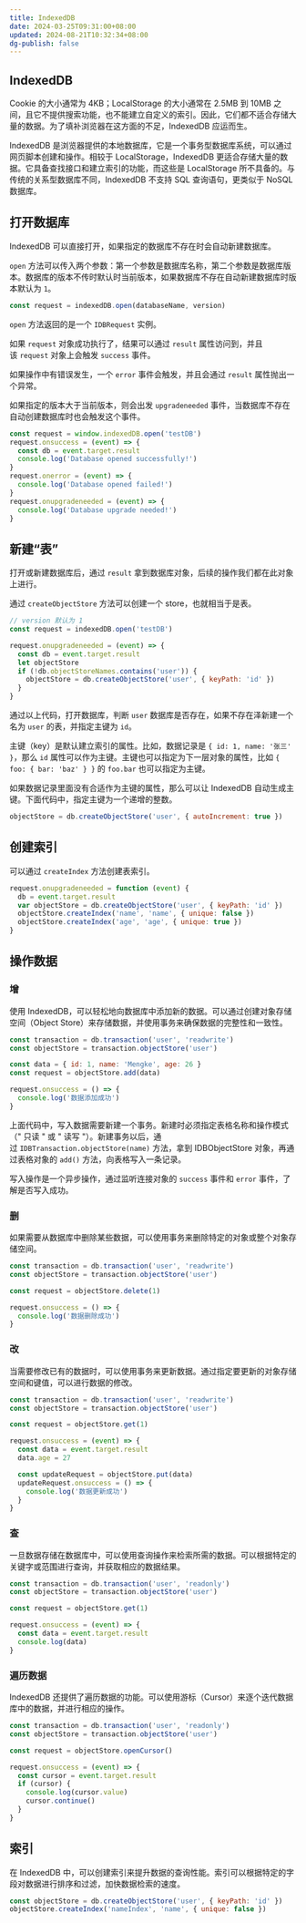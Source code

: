 ```yaml
---
title: IndexedDB
date: 2024-03-25T09:31:00+08:00
updated: 2024-08-21T10:32:34+08:00
dg-publish: false
---
```


## IndexedDB

Cookie 的大小通常为 4KB；LocalStorage 的大小通常在 2.5MB 到 10MB 之间，且它不提供搜索功能，也不能建立自定义的索引。因此，它们都不适合存储大量的数据。为了填补浏览器在这方面的不足，IndexedDB 应运而生。

IndexedDB 是浏览器提供的本地数据库，它是一个事务型数据库系统，可以通过网页脚本创建和操作。相较于 LocalStorage，IndexedDB 更适合存储大量的数据。它具备查找接口和建立索引的功能，而这些是 LocalStorage 所不具备的。与传统的关系型数据库不同，IndexedDB 不支持 SQL 查询语句，更类似于 NoSQL 数据库。

## [](https://www.mengke.me/blog/202308/IndexedDB_Quick_Start#%E6%89%93%E5%BC%80%E6%95%B0%E6%8D%AE%E5%BA%93) 打开数据库

IndexedDB 可以直接打开，如果指定的数据库不存在时会自动新建数据库。

`open` 方法可以传入两个参数：第一个参数是数据库名称，第二个参数是数据库版本。数据库的版本不传时默认时当前版本，如果数据库不存在自动新建数据库时版本默认为 `1`。

```js
const request = indexedDB.open(databaseName, version)
```

`open` 方法返回的是一个 `IDBRequest` 实例。

如果 `request` 对象成功执行了，结果可以通过 `result` 属性访问到，并且该 `request` 对象上会触发 `success` 事件。

如果操作中有错误发生，一个 `error` 事件会触发，并且会通过 `result` 属性抛出一个异常。

如果指定的版本大于当前版本，则会出发 `upgradeneeded` 事件，当数据库不存在自动创建数据库时也会触发这个事件。

```js
const request = window.indexedDB.open('testDB')
request.onsuccess = (event) => {
  const db = event.target.result
  console.log('Database opened successfully!')
}
request.onerror = (event) => {
  console.log('Database opened failed!')
}
request.onupgradeneeded = (event) => {
  console.log('Database upgrade needed!')
}
```

## [](https://www.mengke.me/blog/202308/IndexedDB_Quick_Start#%E6%96%B0%E5%BB%BA%E8%A1%A8) 新建“表”

打开或新建数据库后，通过 `result` 拿到数据库对象，后续的操作我们都在此对象上进行。

通过 `createObjectStore` 方法可以创建一个 store，也就相当于是表。

```js
// version 默认为 1
const request = indexedDB.open('testDB')

request.onupgradeneeded = (event) => {
  const db = event.target.result
  let objectStore
  if (!db.objectStoreNames.contains('user')) {
    objectStore = db.createObjectStore('user', { keyPath: 'id' })
  }
}
```

通过以上代码，打开数据库，判断 `user` 数据库是否存在，如果不存在泽新建一个名为 `user` 的表，并指定主键为 `id`。

主键（key）是默认建立索引的属性。比如，数据记录是 `{ id: 1, name: '张三' }`，那么 `id` 属性可以作为主键。主键也可以指定为下一层对象的属性，比如 `{ foo: { bar: 'baz' } }` 的 `foo.bar` 也可以指定为主键。

如果数据记录里面没有合适作为主键的属性，那么可以让 IndexedDB 自动生成主键。下面代码中，指定主键为一个递增的整数。

```js
objectStore = db.createObjectStore('user', { autoIncrement: true })
```

## [](https://www.mengke.me/blog/202308/IndexedDB_Quick_Start#%E5%88%9B%E5%BB%BA%E7%B4%A2%E5%BC%95) 创建索引

可以通过 `createIndex` 方法创建表索引。

```js
request.onupgradeneeded = function (event) {
  db = event.target.result
  var objectStore = db.createObjectStore('user', { keyPath: 'id' })
  objectStore.createIndex('name', 'name', { unique: false })
  objectStore.createIndex('age', 'age', { unique: true })
}
```

## [](https://www.mengke.me/blog/202308/IndexedDB_Quick_Start#%E6%93%8D%E4%BD%9C%E6%95%B0%E6%8D%AE) 操作数据

### [](https://www.mengke.me/blog/202308/IndexedDB_Quick_Start#%E5%A2%9E) 增

使用 IndexedDB，可以轻松地向数据库中添加新的数据。可以通过创建对象存储空间（Object Store）来存储数据，并使用事务来确保数据的完整性和一致性。

```js
const transaction = db.transaction('user', 'readwrite')
const objectStore = transaction.objectStore('user')

const data = { id: 1, name: 'Mengke', age: 26 }
const request = objectStore.add(data)

request.onsuccess = () => {
  console.log('数据添加成功')
}
```

上面代码中，写入数据需要新建一个事务。新建时必须指定表格名称和操作模式（" 只读 " 或 " 读写 "）。新建事务以后，通过 `IDBTransaction.objectStore(name)` 方法，拿到 IDBObjectStore 对象，再通过表格对象的 `add()` 方法，向表格写入一条记录。

写入操作是一个异步操作，通过监听连接对象的 `success` 事件和 `error` 事件，了解是否写入成功。

### [](https://www.mengke.me/blog/202308/IndexedDB_Quick_Start#%E5%88%A0) 删

如果需要从数据库中删除某些数据，可以使用事务来删除特定的对象或整个对象存储空间。

```js
const transaction = db.transaction('user', 'readwrite')
const objectStore = transaction.objectStore('user')

const request = objectStore.delete(1)

request.onsuccess = () => {
  console.log('数据删除成功')
}
```

### [](https://www.mengke.me/blog/202308/IndexedDB_Quick_Start#%E6%94%B9) 改

当需要修改已有的数据时，可以使用事务来更新数据。通过指定要更新的对象存储空间和键值，可以进行数据的修改。

```js
const transaction = db.transaction('user', 'readwrite')
const objectStore = transaction.objectStore('user')

const request = objectStore.get(1)

request.onsuccess = (event) => {
  const data = event.target.result
  data.age = 27

  const updateRequest = objectStore.put(data)
  updateRequest.onsuccess = () => {
    console.log('数据更新成功')
  }
}
```

### [](https://www.mengke.me/blog/202308/IndexedDB_Quick_Start#%E6%9F%A5) 查

一旦数据存储在数据库中，可以使用查询操作来检索所需的数据。可以根据特定的关键字或范围进行查询，并获取相应的数据结果。

```js
const transaction = db.transaction('user', 'readonly')
const objectStore = transaction.objectStore('user')

const request = objectStore.get(1)

request.onsuccess = (event) => {
  const data = event.target.result
  console.log(data)
}
```

### [](https://www.mengke.me/blog/202308/IndexedDB_Quick_Start#%E9%81%8D%E5%8E%86%E6%95%B0%E6%8D%AE) 遍历数据

IndexedDB 还提供了遍历数据的功能。可以使用游标（Cursor）来逐个迭代数据库中的数据，并进行相应的操作。

```js
const transaction = db.transaction('user', 'readonly')
const objectStore = transaction.objectStore('user')

const request = objectStore.openCursor()

request.onsuccess = (event) => {
  const cursor = event.target.result
  if (cursor) {
    console.log(cursor.value)
    cursor.continue()
  }
}
```

## [](https://www.mengke.me/blog/202308/IndexedDB_Quick_Start#%E7%B4%A2%E5%BC%95) 索引

在 IndexedDB 中，可以创建索引来提升数据的查询性能。索引可以根据特定的字段对数据进行排序和过滤，加快数据检索的速度。

```js
const objectStore = db.createObjectStore('user', { keyPath: 'id' })
objectStore.createIndex('nameIndex', 'name', { unique: false })
```
